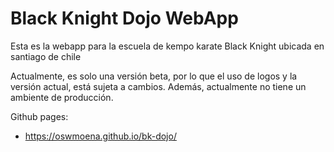 # Black Knight Dojo WebApp

Esta es la webapp para la escuela de kempo karate Black Knight ubicada en santiago de chile

Actualmente, es solo una versión beta, por lo que el uso de logos y la versión actual, está sujeta a cambios. Además, actualmente no tiene un ambiente de producción.

Github pages:

- https://oswmoena.github.io/bk-dojo/